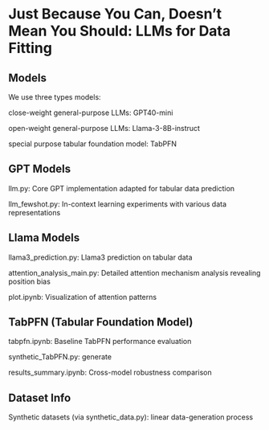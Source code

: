 # Just Because You Can, Doesn’t Mean You Should: LLMs for Data Fitting

## Models
We use three types models:

close-weight general-purpose LLMs: GPT40-mini

open-weight general-purpose LLMs: Llama-3-8B-instruct

special purpose tabular foundation model: TabPFN

## GPT Models
llm.py: Core GPT implementation adapted for tabular data prediction

llm_fewshot.py: In-context learning experiments with various data representations

## Llama Models

llama3_prediction.py: Llama3 prediction on tabular data

attention_analysis_main.py: Detailed attention mechanism analysis revealing position bias

plot.ipynb: Visualization of attention patterns 

## TabPFN (Tabular Foundation Model)

tabpfn.ipynb: Baseline TabPFN performance evaluation

synthetic_TabPFN.py: generate

results_summary.ipynb: Cross-model robustness comparison



## Dataset Info

Synthetic datasets (via synthetic_data.py): linear data-generation process
